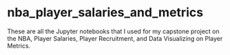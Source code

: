 # nba_player_salaries_and_metrics

These are all the Jupyter notebooks that I used for my capstone project on the NBA, Player Salaries, Player Recruitment, and Data Visualizing on Player Metrics.
